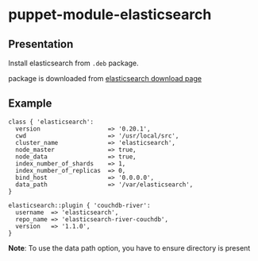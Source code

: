 puppet-module-elasticsearch
===========================

Presentation
------------

Install elasticsearch from `.deb` package.

package is downloaded from [elasticsearch download page](http://www.elasticsearch.org/download/)

Example
-------

``` puppet
class { 'elasticsearch':
  version                   => '0.20.1',
  cwd                       => '/usr/local/src',
  cluster_name              => 'elasticsearch',
  node_master               => true,
  node_data                 => true,
  index_number_of_shards    => 1,
  index_number_of_replicas  => 0,
  bind_host                 => '0.0.0.0',
  data_path                 => '/var/elasticsearch',
}

elasticsearch::plugin { 'couchdb-river':
  username  => 'elasticsearch',
  repo_name => 'elasticsearch-river-couchdb',
  version   => '1.1.0',
}
```

**Note**: To use the data path option, you have to ensure directory is present
